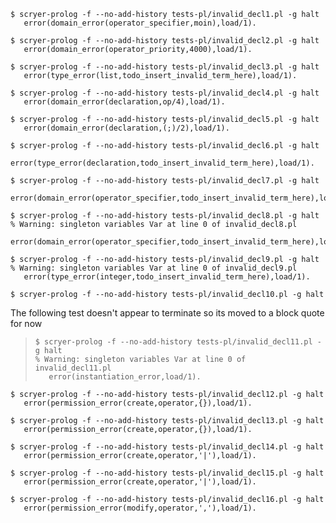 ```trycmd
$ scryer-prolog -f --no-add-history tests-pl/invalid_decl1.pl -g halt
   error(domain_error(operator_specifier,moin),load/1).

```

```trycmd
$ scryer-prolog -f --no-add-history tests-pl/invalid_decl2.pl -g halt
   error(domain_error(operator_priority,4000),load/1).

```

```trycmd
$ scryer-prolog -f --no-add-history tests-pl/invalid_decl3.pl -g halt
   error(type_error(list,todo_insert_invalid_term_here),load/1).

```

```trycmd
$ scryer-prolog -f --no-add-history tests-pl/invalid_decl4.pl -g halt
   error(domain_error(declaration,op/4),load/1).

```

```trycmd
$ scryer-prolog -f --no-add-history tests-pl/invalid_decl5.pl -g halt
   error(domain_error(declaration,(;)/2),load/1).

```

```trycmd
$ scryer-prolog -f --no-add-history tests-pl/invalid_decl6.pl -g halt
   error(type_error(declaration,todo_insert_invalid_term_here),load/1).

```

```trycmd
$ scryer-prolog -f --no-add-history tests-pl/invalid_decl7.pl -g halt
   error(domain_error(operator_specifier,todo_insert_invalid_term_here),load/1).

```

```trycmd
$ scryer-prolog -f --no-add-history tests-pl/invalid_decl8.pl -g halt
% Warning: singleton variables Var at line 0 of invalid_decl8.pl
   error(domain_error(operator_specifier,todo_insert_invalid_term_here),load/1).

```

```trycmd
$ scryer-prolog -f --no-add-history tests-pl/invalid_decl9.pl -g halt
% Warning: singleton variables Var at line 0 of invalid_decl9.pl
   error(type_error(integer,todo_insert_invalid_term_here),load/1).

```

```trycmd
$ scryer-prolog -f --no-add-history tests-pl/invalid_decl10.pl -g halt

```

The following test doesn't appear to terminate so its moved to a block quote for now

> ```trycmd
> $ scryer-prolog -f --no-add-history tests-pl/invalid_decl11.pl -g halt
> % Warning: singleton variables Var at line 0 of invalid_decl11.pl
>    error(instantiation_error,load/1).
> ```

```trycmd
$ scryer-prolog -f --no-add-history tests-pl/invalid_decl12.pl -g halt
   error(permission_error(create,operator,{}),load/1).

```

```trycmd
$ scryer-prolog -f --no-add-history tests-pl/invalid_decl13.pl -g halt
   error(permission_error(create,operator,{}),load/1).

```

```trycmd
$ scryer-prolog -f --no-add-history tests-pl/invalid_decl14.pl -g halt
   error(permission_error(create,operator,'|'),load/1).

```

```trycmd
$ scryer-prolog -f --no-add-history tests-pl/invalid_decl15.pl -g halt
   error(permission_error(create,operator,'|'),load/1).

```

```trycmd
$ scryer-prolog -f --no-add-history tests-pl/invalid_decl16.pl -g halt
   error(permission_error(modify,operator,','),load/1).

```
